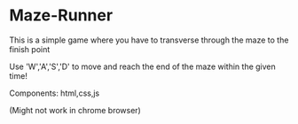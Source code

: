 # Maze-Runner
This is a simple game where you have to transverse through the maze to the finish point

Use 'W','A','S','D' to move and reach the end of the maze within the given time!

Components: html,css,js

(Might not work in chrome browser)
